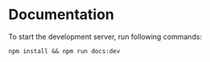 # Documentation

To start the development server, run following commands:

```shell
npm install && npm run docs:dev
```
